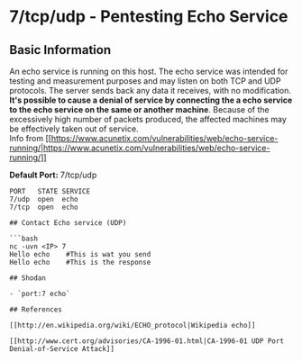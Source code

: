 # 7/tcp/udp - Pentesting Echo Service


## Basic Information

An echo service is running on this host. The echo service was intended for testing and measurement purposes and may listen on both TCP and UDP protocols. The server sends back any data it receives, with no modification.\
**It's possible to cause a denial of service by connecting the a echo service to the echo service on the same or another machine**. Because of the excessively high number of packets produced, the affected machines may be effectively taken out of service.\
Info from [[https://www.acunetix.com/vulnerabilities/web/echo-service-running/|https://www.acunetix.com/vulnerabilities/web/echo-service-running/]]

**Default Port:** 7/tcp/udp

```
PORT   STATE SERVICE
7/udp  open  echo
7/tcp  open  echo
```
```
## Contact Echo service (UDP)

```bash
nc -uvn <IP> 7
Hello echo    #This is wat you send
Hello echo    #This is the response
```
```
## Shodan

- `port:7 echo`

## References

[[http://en.wikipedia.org/wiki/ECHO_protocol|Wikipedia echo]]

[[http://www.cert.org/advisories/CA-1996-01.html|CA-1996-01 UDP Port Denial-of-Service Attack]]




